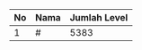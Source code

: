 | No | Nama            | Jumlah Level |
|----|-----------------|--------------|
| 1  | #    |    5383        |
